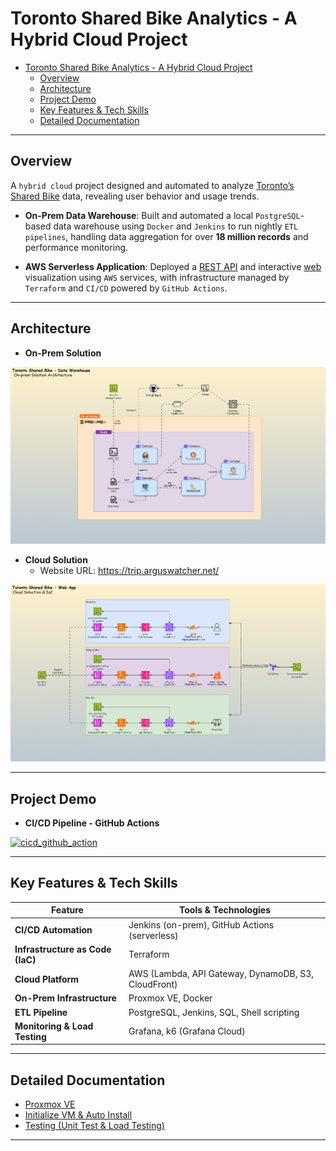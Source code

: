 # Toronto Shared Bike Analytics - A Hybrid Cloud Project

- [Toronto Shared Bike Analytics - A Hybrid Cloud Project](#toronto-shared-bike-analytics---a-hybrid-cloud-project)
  - [Overview](#overview)
  - [Architecture](#architecture)
  - [Project Demo](#project-demo)
  - [Key Features \& Tech Skills](#key-features--tech-skills)
  - [Detailed Documentation](#detailed-documentation)

---

## Overview

A `hybrid cloud` project designed and automated to analyze [Toronto’s Shared Bike](https://bikesharetoronto.com/) data, revealing user behavior and usage trends.

- **On-Prem Data Warehouse**: Built and automated a local `PostgreSQL`-based data warehouse using `Docker` and `Jenkins` to run nightly `ETL pipelines`, handling data aggregation for over **18 million records** and performance monitoring.

- **AWS Serverless Application**: Deployed a [REST API](https://trip.arguswatcher.net/prod/bike) and interactive [web](https://trip.arguswatcher.net/) visualization using `AWS` services, with infrastructure managed by `Terraform` and `CI/CD` powered by `GitHub Actions`.

---

## Architecture

- **On-Prem Solution**

![on-prem](./web-app/html/img/de/on-prem.gif)

- **Cloud Solution**
  - Website URL: https://trip.arguswatcher.net/

![AWS](./web-app/html/img/devops/devops_cloud.gif)

---

## Project Demo

- **CI/CD Pipeline - GitHub Actions**

[![cicd_github_action](https://img.youtube.com/vi/V_tjzqmmyYc/0.jpg)](https://www.youtube.com/watch?v=V_tjzqmmyYc)

---

## Key Features & Tech Skills

| Feature                          | Tools & Technologies                                |
| -------------------------------- | --------------------------------------------------- |
| **CI/CD Automation**             | Jenkins (on-prem), GitHub Actions (serverless)      |
| **Infrastructure as Code (IaC)** | Terraform                                           |
| **Cloud Platform**               | AWS (Lambda, API Gateway, DynamoDB, S3, CloudFront) |
| **On-Prem Infrastructure**       | Proxmox VE, Docker                                  |
| **ETL Pipeline**                 | PostgreSQL, Jenkins, SQL, Shell scripting           |
| **Monitoring & Load Testing**    | Grafana, k6 (Grafana Cloud)                         |

---

## Detailed Documentation

- [Proxmox VE](./docs/pve/pve.md)
- [Initialize VM & Auto Install](./docs/init/init.md)
- [Testing (Unit Test & Load Testing)](./docs/testing/testing.md)

---

